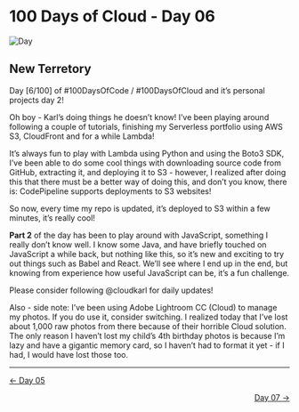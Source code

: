 # 100 Days of Cloud - Day 06
![Day](Day.jpeg)

## New Terretory
Day [6/100] of #100DaysOfCode / #100DaysOfCloud and it’s personal projects day 2!

Oh boy - Karl’s doing things he doesn’t know! I’ve been playing around following a couple of tutorials, finishing my Serverless portfolio using AWS S3, CloudFront and for a while Lambda!

It’s always fun to play with Lambda using Python and using the Boto3 SDK, I’ve been able to do some cool things with downloading source code from GitHub, extracting it, and deploying it to S3 - however, I realized after doing this that there must be a better way of doing this, and don’t you know, there is: CodePipeline supports deployments to S3 websites!

So now, every time my repo is updated, it’s deployed to S3 within a few minutes, it’s really cool!

**Part 2** of the day has been to play around with JavaScript, something I really don’t know well. I know some Java, and have briefly touched on JavaScript a while back, but nothing like this, so it’s new and exciting to try out things such as Babel and React. We’ll see where I end up in the end, but knowing from experience how useful JavaScript can be, it’s a fun challenge.

Please consider following @cloudkarl for daily updates!

Also - side note: I’ve been using Adobe Lightroom CC (Cloud) to manage my photos. If you do use it, consider switching. I realized today that I’ve lost about 1,000 raw photos from there because of their horrible Cloud solution. The only reason I haven’t lost my child’s 4th birthday photos is because I’m lazy and have a gigantic memory card, so I haven’t had to format it yet - if I had, I would have lost those too.


---

<p align="left"><a href="../Day 05">← Day 05</a></p>
<p align="right"><a href="../Day 07">Day  07 →</a></p>
